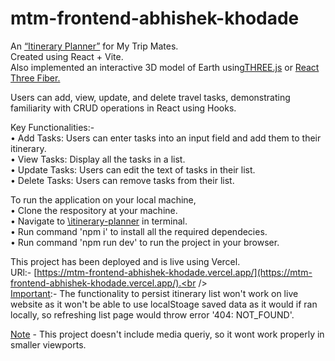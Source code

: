 # mtm-frontend-abhishek-khodade

An <ins>“Itinerary Planner”</ins> for My Trip Mates.<br />
Created using React + Vite.<br />
Also implemented an interactive 3D model of Earth using<ins>THREE.js</ins> or <ins>React Three Fiber.</ins> <br />

Users can add, view, update, and delete travel tasks, demonstrating familiarity with CRUD operations in React using
Hooks.<br />

Key Functionalities:-<br />
• Add Tasks: Users can enter tasks into an input field and add them to their itinerary.<br />
• View Tasks: Display all the tasks in a list.<br />
• Update Tasks: Users can edit the text of tasks in their list.<br />
• Delete Tasks: Users can remove tasks from their list.<br />

To run the application on your local machine, <br />
• Clone the respository at your machine.<br />
• Navigate to <ins>\itinerary-planner</ins> in terminal.<br />
• Run command 'npm i' to install all the required dependecies.<br />
• Run command 'npm run dev' to run the project in your browser.<br />

This project has been deployed and is live using Vercel.<br />
URl:- [https://mtm-frontend-abhishek-khodade.vercel.app/](https://mtm-frontend-abhishek-khodade.vercel.app/).<br /><br />
<ins>Important</ins>:- The functionality to persist itinerary list won't work on live website as it won't be able to use localStoage saved data as it would if ran locally,
so refreshing list page would throw error '404: NOT_FOUND'.<br />

<ins>Note</ins> - This project doesn't include media queriy, so it wont work properly in smaller viewports.
